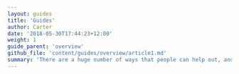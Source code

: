 ```yaml
---
layout: guides
title: 'Guides'
author: Carter
date: '2018-05-30T17:44:23+12:00'
weight: 1
guide_parent: 'overview'
github_file: 'content/guides/overview/article1.md'
summary: 'There are a huge number of ways that people can help out, and creating guides makes it easy for people to do so. It can be daunting when first getting involved in an open source community, so making it clear for people how they can get involved lowers the barrier to get involved.'
---
```

